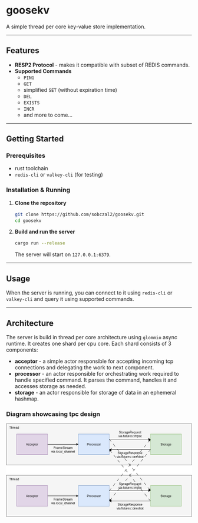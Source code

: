 # goosekv

A simple thread per core key-value store implementation.

---

## Features

- **RESP2 Protocol** - makes it compatible with subset of REDIS commands.
- **Supported Commands**
  - `PING`
  - `GET`
  - simplified `SET` (without expiration time)
  - `DEL`
  - `EXISTS`
  - `INCR`
  - and more to come...

---

## Getting Started

### Prerequisites

- rust toolchain
- `redis-cli` or `valkey-cli` (for testing)

### Installation & Running

1.  **Clone the repository**

    ```bash
    git clone https://github.com/sobczal2/goosekv.git
    cd goosekv
    ```

2.  **Build and run the server**
    ```bash
    cargo run --release
    ```
    The server will start on `127.0.0.1:6379`.

---

## Usage

When the server is running, you can connect to it using `redis-cli` or `valkey-cli` and query it using supported commands.

---

## Architecture

The server is build in thread per core architecture using `glommio` async runtime. It creates one shard per cpu core.
Each shard consists of 3 components:

- **acceptor** - a simple actor responsible for accepting incoming tcp connections and delegating the work to next component.
- **processor** - an actor responsible for orchestrating work required to handle specified command. It parses the command, handles it and accesses storage as needed.
- **storage** - an actor responsible for storage of data in an ephemeral hashmap.

### Diagram showcasing tpc design

![architecture diagram](https://github.com/sobczal2/goosekv/blob/main/assets/arch_diagram.png?raw=true)
